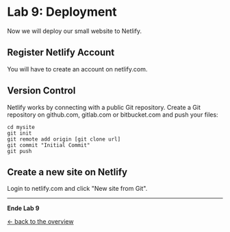# Lab 9: Deployment

Now we will deploy our small website to Netlify.

## Register Netlify Account

You will have to create an account on netlify.com.

## Version Control

Netlify works by connecting with a public Git repository. Create a Git repository on github.com, gitlab.com or bitbucket.com and push your files:
```
cd mysite
git init
git remote add origin [git clone url]
git commit "Initial Commit"
git push
```

## Create a new site on Netlify

Login to netlify.com and click "New site from Git".

---

**Ende Lab 9**

<!--<p width="100px" align="right"><a href="08_assets.md">Assets →</a></p>-->

[← back to the overview](../README.md)
